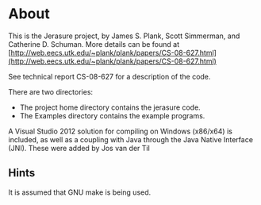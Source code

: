 # About #
This is the Jerasure project, by James S. Plank, Scott Simmerman, and
Catherine D. Schuman.  More details can be found at
[http://web.eecs.utk.edu/~plank/plank/papers/CS-08-627.html](http://web.eecs.utk.edu/~plank/plank/papers/CS-08-627.html)

See technical report CS-08-627 for a description of the code.  

There are two directories:

* The project home directory contains the jerasure code.
* The Examples directory contains the example programs. 

A Visual Studio 2012 solution for compiling on Windows (x86/x64) is included, as well as a coupling with Java through the Java Native Interface (JNI). 
These were added by Jos van der Til

## Hints ##
It is assumed that GNU make is being used.
